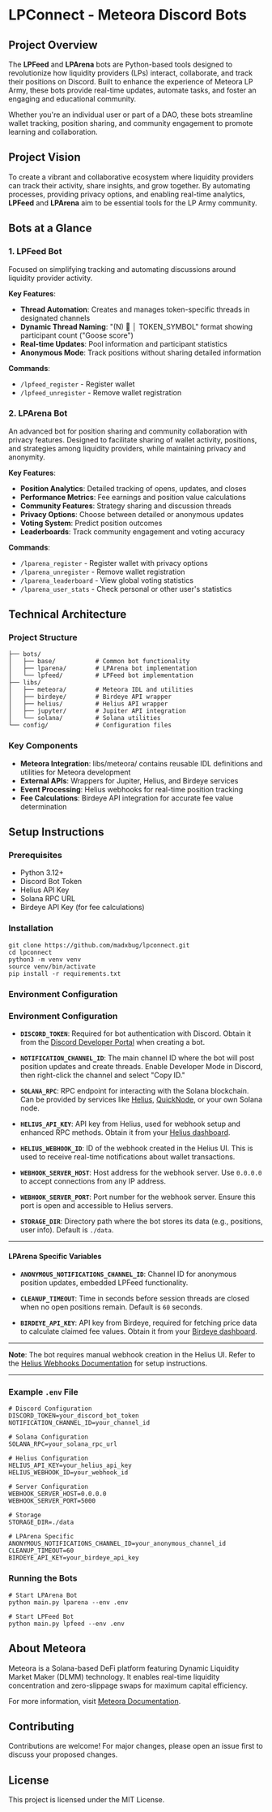 # LPConnect - Meteora Discord Bots

## **Project Overview**
The **LPFeed** and **LPArena** bots are Python-based tools designed to revolutionize how liquidity providers (LPs)
interact, collaborate, and track their positions on Discord.
Built to enhance the experience of Meteora LP Army,
these bots provide real-time updates, automate tasks, and foster an engaging and educational community.

Whether you're an individual user or part of a DAO, these bots streamline wallet tracking, position sharing,
and community engagement to promote learning and collaboration.

## **Project Vision**
To create a vibrant and collaborative ecosystem where liquidity providers can track their activity, 
share insights, and grow together. By automating processes, providing privacy options, 
and enabling real-time analytics, **LPFeed** and **LPArena** aim to be essential tools for the LP Army community.


## Bots at a Glance

### 1. LPFeed Bot
Focused on simplifying tracking and automating discussions around liquidity provider activity.

**Key Features**:
- **Thread Automation**: Creates and manages token-specific threads in designated channels
- **Dynamic Thread Naming**: "(N) 🪿 │ TOKEN_SYMBOL" format showing participant count ("Goose score")
- **Real-time Updates**: Pool information and participant statistics
- **Anonymous Mode**: Track positions without sharing detailed information

**Commands**:
- `/lpfeed_register` - Register wallet
- `/lpfeed_unregister` - Remove wallet registration

### 2. LPArena Bot
An advanced bot for position sharing and community collaboration with privacy features.
Designed to facilitate sharing of wallet activity, positions, and strategies among liquidity providers, while maintaining privacy and anonymity.

**Key Features**:
- **Position Analytics**: Detailed tracking of opens, updates, and closes
- **Performance Metrics**: Fee earnings and position value calculations
- **Community Features**: Strategy sharing and discussion threads
- **Privacy Options**: Choose between detailed or anonymous updates
- **Voting System**: Predict position outcomes
- **Leaderboards**: Track community engagement and voting accuracy

**Commands**:
- `/lparena_register` - Register wallet with privacy options
- `/lparena_unregister` - Remove wallet registration
- `/lparena_leaderboard` - View global voting statistics
- `/lparena_user_stats` - Check personal or other user's statistics

## Technical Architecture

### Project Structure
```
├── bots/
│   ├── base/           # Common bot functionality
│   ├── lparena/        # LPArena bot implementation
│   └── lpfeed/         # LPFeed bot implementation
├── libs/
│   ├── meteora/        # Meteora IDL and utilities
│   ├── birdeye/        # Birdeye API wrapper
│   ├── helius/         # Helius API wrapper
│   ├── jupyter/        # Jupiter API integration
│   └── solana/         # Solana utilities
└── config/             # Configuration files
```

### Key Components
- **Meteora Integration**: libs/meteora/ contains reusable IDL definitions and utilities for Meteora development
- **External APIs**: Wrappers for Jupiter, Helius, and Birdeye services
- **Event Processing**: Helius webhooks for real-time position tracking
- **Fee Calculations**: Birdeye API integration for accurate fee value determination

## Setup Instructions

### Prerequisites
- Python 3.12+
- Discord Bot Token
- Helius API Key
- Solana RPC URL
- Birdeye API Key (for fee calculations)

### Installation
```
git clone https://github.com/madxbug/lpconnect.git
cd lpconnect
python3 -m venv venv
source venv/bin/activate
pip install -r requirements.txt
```

### Environment Configuration

### Environment Configuration

- **`DISCORD_TOKEN`**: Required for bot authentication with Discord. Obtain it from the [Discord Developer Portal](https://discord.com/developers/applications) when creating a bot.

- **`NOTIFICATION_CHANNEL_ID`**: The main channel ID where the bot will post position updates and create threads. Enable Developer Mode in Discord, then right-click the channel and select "Copy ID."

- **`SOLANA_RPC`**: RPC endpoint for interacting with the Solana blockchain. Can be provided by services like [Helius](https://www.helius.dev/), [QuickNode](https://www.quicknode.com/), or your own Solana node.

- **`HELIUS_API_KEY`**: API key from Helius, used for webhook setup and enhanced RPC methods. Obtain it from your [Helius dashboard](https://dashboard.helius.dev/).

- **`HELIUS_WEBHOOK_ID`**: ID of the webhook created in the Helius UI. This is used to receive real-time notifications about wallet transactions.

- **`WEBHOOK_SERVER_HOST`**: Host address for the webhook server. Use `0.0.0.0` to accept connections from any IP address.

- **`WEBHOOK_SERVER_PORT`**: Port number for the webhook server. Ensure this port is open and accessible to Helius servers.

- **`STORAGE_DIR`**: Directory path where the bot stores its data (e.g., positions, user info). Default is `./data`.

---

#### **LPArena Specific Variables**

- **`ANONYMOUS_NOTIFICATIONS_CHANNEL_ID`**: Channel ID for anonymous position updates, embedded LPFeed functionality.

- **`CLEANUP_TIMEOUT`**: Time in seconds before session threads are closed when no open positions remain. Default is `60` seconds.

- **`BIRDEYE_API_KEY`**: API key from Birdeye, required for fetching price data to calculate claimed fee values. Obtain it from your [Birdeye dashboard](https://birdeye.so/).

---

**Note**: The bot requires manual webhook creation in the Helius UI. Refer to the [Helius Webhooks Documentation](https://docs.helius.dev/data-streaming/webhooks) for setup instructions.

---

### Example `.env` File

```env
# Discord Configuration
DISCORD_TOKEN=your_discord_bot_token
NOTIFICATION_CHANNEL_ID=your_channel_id

# Solana Configuration
SOLANA_RPC=your_solana_rpc_url

# Helius Configuration
HELIUS_API_KEY=your_helius_api_key
HELIUS_WEBHOOK_ID=your_webhook_id

# Server Configuration
WEBHOOK_SERVER_HOST=0.0.0.0
WEBHOOK_SERVER_PORT=5000

# Storage
STORAGE_DIR=./data

# LPArena Specific
ANONYMOUS_NOTIFICATIONS_CHANNEL_ID=your_anonymous_channel_id
CLEANUP_TIMEOUT=60
BIRDEYE_API_KEY=your_birdeye_api_key
```

### Running the Bots
```
# Start LPArena Bot
python main.py lparena --env .env

# Start LPFeed Bot
python main.py lpfeed --env .env
```

## About Meteora
Meteora is a Solana-based DeFi platform featuring Dynamic Liquidity Market Maker (DLMM) technology. It enables real-time liquidity concentration and zero-slippage swaps for maximum capital efficiency.

For more information, visit [Meteora Documentation](https://docs.meteora.ag).

## Contributing
Contributions are welcome! For major changes, please open an issue first to discuss your proposed changes.

## License
This project is licensed under the MIT License.
